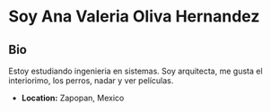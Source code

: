 # Soy Ana Valeria Oliva Hernandez

## Bio
Estoy estudiando ingenieria en sistemas. Soy arquitecta, me gusta el interiorimo, los perros, nadar y ver películas.

- **Location:** Zapopan, Mexico

